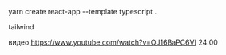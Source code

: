 yarn create react-app --template typescript .

tailwind

видео https://www.youtube.com/watch?v=OJ16BaPC6VI 24:00
